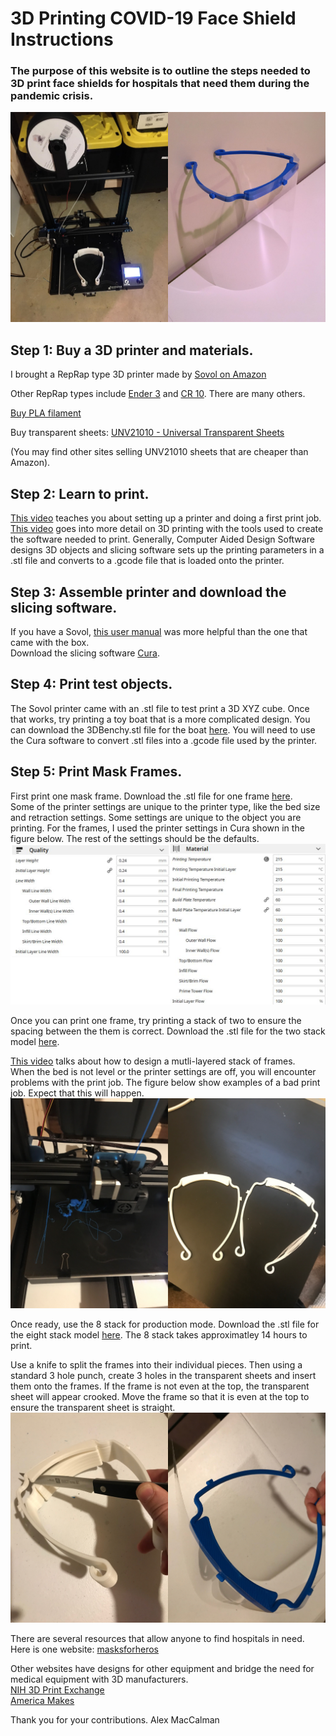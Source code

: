 # 3D Printing COVID-19 Face Shield Instructions  
### The purpose of this website is to outline the steps needed to 3D print face shields for hospitals that need them during the pandemic crisis.
![Making Face Shields](/assests/mask.png)
  
## Step 1: Buy a 3D printer and materials.   
I brought a RepRap type 3D printer made by [Sovol on Amazon](https://www.amazon.com/dp/B07TMLJS8Z/ref=cm_sw_r_apa_i_YAZKEbT34FYV3)  

Other RepRap types include [Ender 3](https://www.amazon.com/Comgrow-Creality-Printer-Upgrade-Certified/dp/B07GYRQVYV) and [CR 10](https://www.amazon.com/Official-Creality-3D-Printer-12x12x15-5/dp/B07LG2K55Q/ref=sr_1_2?dchild=1&keywords=cr10+3d+printer&qid=1588033169&s=industrial&sr=1-2). There are many others.   

[Buy PLA filament](https://www.amazon.com/dp/B07R1SJCL6/ref=cm_sw_r_apa_i_xHZKEbFY30JT3)  

Buy transparent sheets: [UNV21010 - Universal Transparent Sheets](https://www.amazon.com/gp/product/B074QXD918/ref=ppx_yo_dt_b_asin_title_o00_s00?ie=UTF8&psc=1)  

(You may find other sites selling UNV21010 sheets that are cheaper than Amazon).  
## Step 2: Learn to print.  
[This video](https://www.youtube.com/watch?v=T-Z3GmM20JM) teaches you about setting up a printer and doing a first print job. 
[This video](https://www.youtube.com/watch?v=3LBTkLsjHGQ) goes into more detail on 3D printing with the tools used to create the software needed to print. Generally, Computer Aided Design Software designs 3D objects and slicing software sets up the printing parameters in a .stl file and converts to a .gcode file that is loaded onto the printer.  

## Step 3: Assemble printer and download the slicing software.    
If you have a Sovol, [this user manual](https://drive.google.com/file/d/1Jwcd8sjB3ZGyrze-Ci5c0DzP0ElAvcmj/view) was more helpful than the one that came with the box.   
Download the slicing software [Cura](https://ultimaker.com/software/ultimaker-cura).    

## Step 4: Print test objects. 
The Sovol printer came with an .stl file to test print a 3D XYZ cube. Once that works, try printing a toy boat that is a more complicated design. You can download the 3DBenchy.stl file for the boat [here](https://www.thingiverse.com/thing:763622/files). You will need to use the Cura software to convert .stl files into a .gcode file used by the printer.   

## Step 5: Print Mask Frames.
First print one mask frame. Download the .stl file for one frame [here]( https://github.com/alexmaccalman/3DPrintedCOVIDShields.io/raw/master/assests/1_letter_3-hole.stl
).    
Some of the printer settings are unique to the printer type, like the bed size and retraction settings. Some settings are unique to the object you are printing. For the frames, I used the printer settings in Cura shown in the figure below. The rest of the settings should be the defaults.
![Settings](/assests/settings.png)  

Once you can print one frame, try printing a stack of two to ensure the spacing between the them is correct. Download the .stl file for the two stack model [here]( https://github.com/alexmaccalman/3DPrintedCOVIDShields.io/raw/master/assests/2_stack_24mm.stl).  

[This video](https://www.youtube.com/watch?v=MHKBvk8IAc0) talks about how to design a mutli-layered stack of frames.  
When the bed is not level or the printer settings are off, you will encounter problems with the print job. The figure below show examples of a bad print job. Expect that this will happen.  
![Bad Printing](/assests/bad.png)

Once ready, use the 8 stack for production mode. Download the .stl file for the eight stack model [here]( https://github.com/alexmaccalman/3DPrintedCOVIDShields.io/raw/master/assests/8_stack_24mm.stl). The 8 stack takes approximatley 14 hours to print.     

Use a knife to split the frames into their individual pieces. Then using a standard 3 hole punch, create 3 holes in the transparent sheets and insert them onto the frames. If the frame is not even at the top, the transparent sheet will appear crooked. Move the frame so that it is even at the top to ensure the transparent sheet is straight.
![Assembling](/assests/assemble.png)  

There are several resources that allow anyone to find hospitals in need. Here is one website: [masksforheros](https://www.masksforheroes.com/)  

Other websites have designs for other equipment and bridge the need for medical equipment with 3D manufacturers.  
[NIH 3D Print Exchange](https://3dprint.nih.gov/)    
[America Makes](https://www.americamakes.us/statement-on-covid-19/)  

Thank you for your contributions. 
Alex MacCalman

